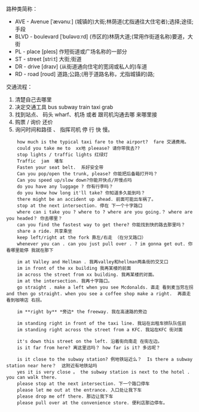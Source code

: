 
路种类简称：
- AVE  - Avenue  [ˈævənuː] (城镇的)大街;林荫道(尤指通往大住宅者);选择;途径;手段
- BLVD - boulevard  [ˈbʊləvɑːrd] (市区的)林荫大道;(常用作街道名称)要道，大街
- PL - place  [pleɪs]  作短街道或广场名称的一部分
- ST - street  [striːt]  大街;街道
- DR - drive  [draɪv] (从街道通向住宅的宽阔或私人的)车道
- RD - road   [roʊd] 道路;公路;(用于道路名称，尤指城镇的)路;

交通流程：
1. 清楚自己去哪里
2. 决定交通工具 bus subway train taxi grab
3. 找到站点、 码头 wharf、机场 或者 跟司机沟通去哪 来哪里接
4. 购票 / 询价 还价
5. 询问时间和路径 、 指挥司机 停 行 快 慢。


```
    how much is the typical taxi fare to the airport?  fare 交通费用。
    could you take me to  xx地 pleease? 请你带我去??
    stop lights / traffic lights 红绿灯
    Traffic  jam  堵车
    Fasten your seat belt.  系好安全带
    Can you pop/open the trunk, please? 你能把后备箱打开吗？
    Can you speed up/slow down?你能开快点/开慢点吗
    do you have any luggage ? 你有行李吗？
    do you know how long it'll take? 你知道多久能到吗？
    there might be an accident up ahead. 前面可能出车祸了。
    stop at the next intersection. 停在 下一个十字路口
    where can i take you ? where to ? where are you going.？ where are you headed？ 你去哪里？
    can you find the fastest way to get there? 你能找到快的路去那里吗？
    share a ride. 共享乘坐
    keep left/right at the fork 靠左/右走 （在分叉路口）
    whenever you can . can you just pull over . ? im gonna get out. 你看哪里能停 我就在那下

    im at Valley and Hellman . 我再valley和hellman两条街的交叉口
    im in front of the xx building 我再某楼的前面
    im across the street from xx building. 我再某楼的对面。
    im at the intersection. 我再十字路口。
    go straight . make a left when you see Mcdonalds. 直走 看到麦当劳左拐 and then go straight. when you see a coffee shop make a right.  再直走 看到咖啡店 右拐。

    im **right by** *旁边* the freeway. 我在高速路的旁边

    im standing right in front of the taxi line. 我站在出租车排队队伍前
    im standing right across the street from a KFC. 我站在KFC 街对面

    it's down this street on the left. 沿着街向南走 在街左边。
    is it far from here? 离这里远吗？ how far is it? 多远呢？

    is it close to the subway station? 例地铁站近么？  Is there a subway station near here？  这附近有地铁站吗
    yes it is very close 。 the subway station is next to the hotel . you can walk there.
    please stop at the next intersection. 下一个路口停车
    please let me out at the entrance. 入口处让我下车
    please drop me off there. 那边让我下车
    please pull over at the convenience store. 便利店那边停车。
```